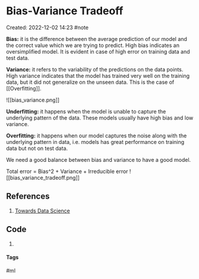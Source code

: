 # Bias-Variance Tradeoff
Created: 2022-12-02 14:23
#note

**Bias:** it is the difference between the average prediction of our model and the correct value which we are trying to predict. High bias indicates an oversimplified model. It is evident in case of high error on training data and test data.

**Variance:** it refers to the variability of the predictions on the data points. High variance indicates that the model has trained very well on the training data, but it did not generalize on the unseen data. This is the case of [[Overfitting]].

![[bias_variance.png]]

**Underfitting:** it happens when the model is unable to capture the underlying pattern of the data. These models usually have high bias and low variance.

**Overfitting:** it happens when our model captures the noise along with the underlying pattern in data, i.e. models has great performance on training data but not on test data.

We need a good balance between bias and variance to have a good model.

Total error = Bias^2 + Variance + Irreducible error
![[bias_variance_tradeoff.png]]

## References
1. [Towards Data Science](https://towardsdatascience.com/understanding-the-bias-variance-tradeoff-165e6942b229)

## Code
1. 

#### Tags
#ml 
